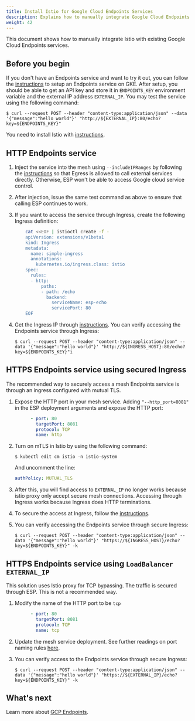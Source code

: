 ```yaml
---
title: Install Istio for Google Cloud Endpoints Services
description: Explains how to manually integrate Google Cloud Endpoints services with Istio.
weight: 42
---
```


This document shows how to manually integrate Istio with existing
Google Cloud Endpoints services.

## Before you begin

If you don't have an Endpoints service and want to try it out, you can follow
the [instructions](https://cloud.google.com/endpoints/docs/openapi/get-started-kubernetes-engine)
to setup an Endpoints service on GKE.
After setup, you should be able to get an API key and store it in `ENDPOINTS_KEY` environment variable and the external IP address `EXTERNAL_IP`.
You may test the service using the following command:

```command
$ curl --request POST --header "content-type:application/json" --data '{"message":"hello world"}' "http://${EXTERNAL_IP}:80/echo?key=${ENDPOINTS_KEY}"
```

You need to install Istio with [instructions](/docs/setup/kubernetes/quick-start/#google-kubernetes-engine).

## HTTP Endpoints service

1. Inject the service into the mesh using `--includeIPRanges` by following the
[instructions](/docs/tasks/traffic-management/egress/#calling-external-services-directly)
so that Egress is allowed to call external services directly.
Otherwise, ESP won't be able to access Google cloud service control.

1. After injection, issue the same test command as above to ensure that calling ESP continues to work.

1.  If you want to access the service through Ingress, create the following Ingress definition:

    ```bash
        cat <<EOF | istioctl create -f -
        apiVersion: extensions/v1beta1
        kind: Ingress
        metadata:
          name: simple-ingress
          annotations:
            kubernetes.io/ingress.class: istio
        spec:
          rules:
          - http:
              paths:
              - path: /echo
                backend:
                  serviceName: esp-echo
                  servicePort: 80
        EOF
    ```

1.  Get the Ingress IP through [instructions](/docs/tasks/traffic-management/ingress/#verifying-the-gateway-for-http).
You can verify accessing the Endpoints service through Ingress:

    ```command
    $ curl --request POST --header "content-type:application/json" --data '{"message":"hello world"}' "http://${INGRESS_HOST}:80/echo?key=${ENDPOINTS_KEY}"i
    ```

## HTTPS Endpoints service using secured Ingress

The recommended way to securely access a mesh Endpoints service is through an ingress configured with mutual TLS.

1.  Expose the HTTP port in your mesh service.
Adding `"--http_port=8081"` in the ESP deployment arguments and expose the HTTP port:

    ```yaml
          - port: 80
            targetPort: 8081
            protocol: TCP
            name: http
    ```

1.  Turn on mTLS in Istio by using the following command:

    ```command
    $ kubectl edit cm istio -n istio-system
    ```

    And uncomment the line:

    ```yaml
    authPolicy: MUTUAL_TLS
    ```

1. After this, you will find access to `EXTERNAL_IP` no longer works because istio proxy only accept secure mesh connections.
Accessing through Ingress works because Ingress does HTTP terminations.

1. To secure the access at Ingress, follow the [instructions](/docs/tasks/traffic-management/secure-ingress/).

1.  You can verify accessing the Endpoints service through secure Ingress:

    ```command
    $ curl --request POST --header "content-type:application/json" --data '{"message":"hello world"}' "https://${INGRESS_HOST}/echo?key=${ENDPOINTS_KEY}" -k
    ```

## HTTPS Endpoints service using `LoadBalancer EXTERNAL_IP`

This solution uses Istio proxy for TCP bypassing. The traffic is secured through ESP. This is not a recommended way.

1.  Modify the name of the HTTP port to be `tcp`

    ```yaml
          - port: 80
            targetPort: 8081
            protocol: TCP
            name: tcp
    ```

1.  Update the mesh service deployment. See further readings on port naming rules
[here](/docs/setup/kubernetes/sidecar-injection/#pod-spec-requirements).

1.  You can verify access to the Endpoints service through secure Ingress:

    ```command
    $ curl --request POST --header "content-type:application/json" --data '{"message":"hello world"}' "https://${EXTERNAL_IP}/echo?key=${ENDPOINTS_KEY}" -k
    ```

## What's next

Learn more about [GCP Endpoints](https://cloud.google.com/endpoints/docs/).
